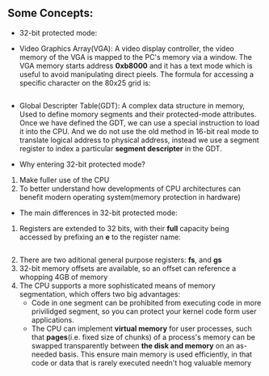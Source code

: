 ## Some Concepts:
* 32-bit protected mode: 

* Video Graphics Array(VGA): A video display controller, the video memory of the VGA is mapped to the PC's memory via a window. The VGA memory starts address **0xb8000** and it has a text mode which is useful to avoid manipulating direct pieels.
The formula for accessing a specific character on the 80x25 grid is:
``` 0xb8000 + 2 * (row * 80 + col)
``` 

* Global Descripter Table(GDT): A complex data structure in memory, Used to define momory segments and their protected-mode attributes. Once we have defined the GDT, we can use
a special instruction to load it into the CPU. And we do not use the old method in 16-bit real mode to translate logical address to physical address, instead we use a segment register to index a particular  **segment descripter** in the GDT. 


* Why entering 32-bit protected mode?
1. Make fuller use of the CPU
2. To better understand how developments of CPU architectures can benefit modern operating system(memory protection in hardware)

* The main differences in 32-bit protected mode:
1. Registers are extended to 32 bits, with their **full**  capacity being accessed by prefixing an **e** to the register name: 
``` mov ebx, 0x274fe8fe 
```
2. There are two aditional general purpose registers: **fs**, and **gs**
3. 32-bit memory offsets are available, so an offset can reference a whopping 4GB of memory
4. The CPU supports a more sophisticated means of memory segmentation, which offers two big advantages:
    * Code in one segment can be prohibited from executing code in more privilidged segment, so you can protect your kernel code form user applications.
    * The CPU can implement **virtual memory** for user processes, such that **pages**(i.e. fixed size of chunks) of a process's memory can be swapped transparently between **the disk and memory** on an as-needed basis.
This ensure main memory is used efficiently, in that code or data that is rarely executed needn't hog valuable memory

